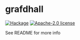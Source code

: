 # grafdhall

[![Hackage](https://img.shields.io/hackage/v/grafdhall.svg?logo=haskell)](https://hackage.haskell.org/package/grafdhall)
[![Apache-2.0 license](https://img.shields.io/badge/license-Apache--2.0-blue.svg)](LICENSE)

See README for more info
